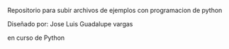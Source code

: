 Repositorio para subir archivos de ejemplos con programacion de python

Diseñado por: Jose Luis Guadalupe vargas 

en curso de Python
